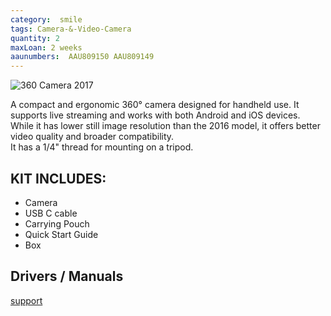 ```yaml
---
category:  smile
tags: Camera-&-Video-Camera
quantity: 2
maxLoan: 2 weeks
aaunumbers:  AAU809150 AAU809149
---
```

![360 Camera 2017](https://petapixel.com/assets/uploads/2016/02/samsunggear360feat.jpg)

A compact and ergonomic 360° camera designed for handheld use. It supports live streaming and works with both Android and iOS devices. While it has lower still image resolution than the 2016 model, it offers better video quality and broader compatibility.<br>It has a 1/4" thread for mounting on a tripod.
## KIT INCLUDES:
-  Camera 
-  USB C cable 
-  Carrying Pouch 
-  Quick Start Guide 
-  Box

## Drivers / Manuals
[support](https://www.samsung.com/dk/support/model/SM-R210NZWANEE/)



